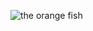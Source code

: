 ![the orange fish](https://upload.wikimedia.org/wikipedia/en/2/24/An_image_of_Klaus_Heissler_in_a_water_bowl.png)
